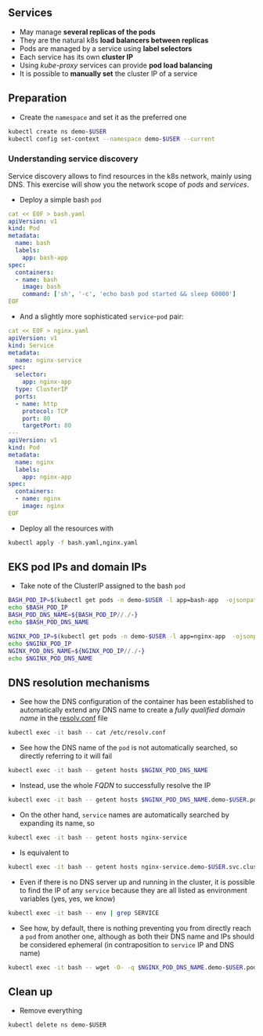 ## Services

* May manage **several replicas of the pods**
* They are the natural k8s **load balancers between replicas**
* Pods are managed by a service using **label selectors**
* Each service has its own **cluster IP**
* Using *kube-proxy* services can provide **pod load balancing**
* It is possible to **manually set** the cluster IP of a service

## Preparation

* Create the `namespace` and set it as the preferred one

```bash
kubectl create ns demo-$USER
kubectl config set-context --namespace demo-$USER --current
```

### Understanding service discovery

Service discovery allows to find resources in the k8s network, mainly using DNS. This exercise will show you the network scope of *pods* and *services*.

* Deploy a simple bash `pod`

```yaml
cat << EOF > bash.yaml
apiVersion: v1
kind: Pod
metadata:
  name: bash
  labels:
    app: bash-app
spec:
  containers:
  - name: bash
    image: bash
    command: ['sh', '-c', 'echo bash pod started && sleep 60000']
EOF
```

* And a slightly more sophisticated `service`-`pod` pair:

```yaml
cat << EOF > nginx.yaml
apiVersion: v1
kind: Service
metadata:
  name: nginx-service
spec:
  selector:
    app: nginx-app
  type: ClusterIP
  ports:
  - name: http
    protocol: TCP
    port: 80
    targetPort: 80
---
apiVersion: v1
kind: Pod
metadata:
  name: nginx
  labels:
    app: nginx-app
spec:
  containers:
  - name: nginx
    image: nginx
EOF
```

* Deploy all the resources with

```bash
kubectl apply -f bash.yaml,nginx.yaml
```

## EKS pod IPs and domain IPs

* Take note of the ClusterIP assigned to the bash `pod`

```bash
BASH_POD_IP=$(kubectl get pods -n demo-$USER -l app=bash-app  -ojsonpath={.items[*].status.podIP})
echo $BASH_POD_IP
BASH_POD_DNS_NAME=${BASH_POD_IP//./-}
echo $BASH_POD_DNS_NAME

NGINX_POD_IP=$(kubectl get pods -n demo-$USER -l app=nginx-app  -ojsonpath={.items[*].status.podIP})
echo $NGINX_POD_IP
NGINX_POD_DNS_NAME=${NGINX_POD_IP//./-}
echo $NGINX_POD_DNS_NAME
```

## DNS resolution mechanisms

* See how the DNS configuration of the container has been established to automatically extend any DNS name to create a *fully qualified domain name* in the [resolv.conf](https://en.wikipedia.org/wiki/Resolv.conf#Contents_and_location) file

```bash
kubectl exec -it bash -- cat /etc/resolv.conf
```

* See how the DNS name of the `pod` is not automatically searched, so directly referring to it will fail

```bash
kubectl exec -it bash -- getent hosts $NGINX_POD_DNS_NAME
```

* Instead, use the whole *FQDN* to successfully resolve the IP

```bash
kubectl exec -it bash -- getent hosts $NGINX_POD_DNS_NAME.demo-$USER.pod.cluster.local
```

* On the other hand, `service` names are automatically searched by expanding its name, so

```bash
kubectl exec -it bash -- getent hosts nginx-service
```

* Is equivalent to

```bash
kubectl exec -it bash -- getent hosts nginx-service.demo-$USER.svc.cluster.local
```

* Even if there is no DNS server up and running in the cluster, it is possible to find the IP of any `service` because they are all listed as environment variables (yes, yes, we know)

```bash
kubectl exec -it bash -- env | grep SERVICE
```

* See how, by default, there is nothing preventing you from directly reach a `pod` from another one, although as both their DNS name and IPs should be considered ephemeral (in contraposition to `service` IP and DNS name)

```bash
kubectl exec -it bash -- wget -O- -q $NGINX_POD_DNS_NAME.demo-$USER.pod.cluster.local:80
```

## Clean up

* Remove everything

```
kubectl delete ns demo-$USER
```


